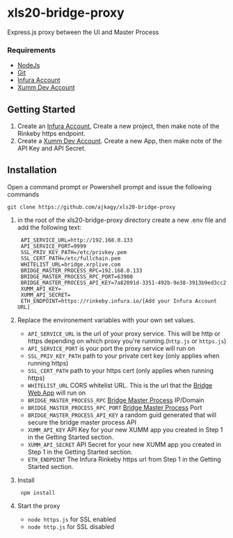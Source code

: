 # xls20-bridge-proxy
Express.js proxy between the UI and Master Process

### Requirements

+ [NodeJs](https://nodejs.org/en/)
+ [Git](https://git-scm.com/downloads)
+ [Infura Account](https://infura.io/)
+ [Xumm Dev Account](https://apps.xumm.dev/)

## Getting Started

1. Create an [Infura Account](https://infura.io/), Create a new project, then make note of the Rinkeby https endpoint.
2. Create a [Xumm Dev Account](https://apps.xumm.dev/). Create a new App, then make note of the API Key and API Secret.


## Installation

Open a command prompt or Powershell prompt and issue the following commands

```
git clone https://github.com/ajkagy/xls20-bridge-proxy
```

1. in the root of the xls20-bridge-proxy directory create a new .env file and add the following text:

        API_SERVICE_URL=http://192.168.0.133
        API_SERVICE_PORT=9999
        SSL_PRIV_KEY_PATH=/etc/privkey.pem
        SSL_CERT_PATH=/etc/fullchain.pem
        WHITELIST_URL=bridge.xrplive.com
        BRIDGE_MASTER_PROCESS_RPC=192.168.0.133
        BRIDGE_MASTER_PROCESS_RPC_PORT=63900
        BRIDGE_MASTER_PROCESS_API_KEY=7a82091d-3351-492b-9e38-3913b9ed3cc2
        XUMM_API_KEY=
        XUMM_API_SECRET=
        ETH_ENDPOINT=https://rinkeby.infura.io/[Add your Infura Account URL]

2. Replace the environement variables with your own set values.
    - `API_SERVICE_URL` is the url of your proxy service. This will be http or https depending on which proxy you're running.(`http.js` or `https.js`)
    - `API_SERVICE_PORT` is your port the proxy service will run on
    - `SSL_PRIV_KEY_PATH` path to your private cert key (only applies when running https)
    - `SSL_CERT_PATH` path to your https cert (only applies when running https)
    - `WHITELIST_URL` CORS whitelist URL. This is the url that the [Bridge Web App](https://github.com/ajkagy/xls20-bridge-webapp) will run on
    - `BRIDGE_MASTER_PROCESS_RPC` [Bridge Master Process](https://github.com/ajkagy/xls20-bridge-master) IP/Domain
    - `BRIDGE_MASTER_PROCESS_RPC_PORT` [Bridge Master Process](https://github.com/ajkagy/xls20-bridge-master) Port
    - `BRIDGE_MASTER_PROCESS_API_KEY` a random guid generated that will secure the bridge master process API
    - `XUMM_API_KEY` API Key for your new XUMM app you created in Step 1 in the Getting Started section.
    - `XUMM_API_SECRET` API Secret for your new XUMM app you created in Step 1 in the Getting Started section.
    - `ETH_ENDPOINT` The Infura Rinkeby https url from Step 1 in the Getting Started section.

3. Install

        npm install

4. Start the proxy

      -  `node https.js` for SSL enabled
      -  `node http.js` for SSL disabled
